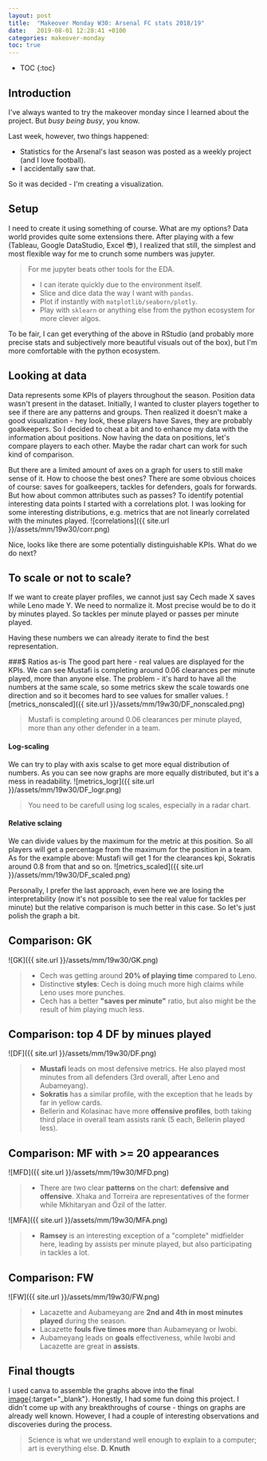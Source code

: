 ```yaml
---
layout: post
title:  "Makeover Monday W30: Arsenal FC stats 2018/19"
date:   2019-08-01 12:28:41 +0100
categories: makeover-monday
toc: true
---
```

* TOC
{:toc}

## Introduction
I've always wanted to try the makeover monday since I learned about the project. But _busy being busy_, you know.

Last week, however, two things happened:
- Statistics for the Arsenal's last season was posted as a weekly project (and I love football).
- I accidentally saw that.

So it was decided - I'm creating a visualization.


## Setup
I need to create it using something of course. What are my options? Data world provides quite some extensions there. After playing with a few (Tableau, Google DataStudio, Excel :sunglasses:), I realized that still, the simplest and most flexible way for me to crunch some numbers was jupyter.

>For me jupyter beats other tools for the EDA.
> - I can iterate quickly due to the environment itself.
> - Slice and dice data the way I want with `pandas`.
> - Plot if instantly with `matplotlib/seaborn/plotly`.
> - Play with `sklearn` or anything else from the python ecosystem for more clever algos.

To be fair, I can get everything of the above in RStudio (and probably more precise stats and subjectively more beautiful visuals out of the box), but I'm more comfortable with the python ecosystem.

## Looking at data
Data represents some KPIs of players throughout the season. Position data wasn't present in the dataset.
Initially, I wanted to cluster players together to see if there are any patterns and groups. Then realized it doesn't make a good visualization - hey look, these players have Saves, they are probably goalkeepers. So I decided to cheat a bit and to enhance my data with the information about positions.
Now having the data on positions, let's compare players to each other. Maybe the radar chart can work for such kind of comparison.

But there are a limited amount of axes on a graph for users to still make sense of it. How to choose the best ones? There are some obvious choices of course: saves for goalkeepers, tackles for defenders, goals for forwards. But how about common attributes such as passes? To identify potential interesting data points I started with a correlations plot. I was looking for some interesting distributions, e.g. metrics that are not linearly correlated with the minutes played.
![correlations]({{ site.url }}/assets/mm/19w30/corr.png)

Nice, looks like there are some potentially distinguishable KPIs. What do we do next?

## To scale or not to scale?
If we want to create player profiles, we cannot just say Cech made X saves while Leno made Y. We need to normalize it. Most precise would be to do it by minutes played. So tackles per minute played or passes per minute played.

Having these numbers we can already iterate to find the best representation.

###$ Ratios as-is
The good part here - real values are displayed for the KPIs. We can see Mustafi is completing around 0.06 clearances per minute played, more than anyone else.
The problem - it's hard to have all the numbers at the same scale, so some metrics skew the scale towards one direction and so it becomes hard to see values for smaller values.
![metrics_nonscaled]({{ site.url }}/assets/mm/19w30/DF_nonscaled.png)

> Mustafi is completing around 0.06 clearances per minute played, more than any other defender in a team.

#### Log-scaling
We can try to play with axis scalse to get more equal distribution of numbers. As you can see now graphs are more equally distributed, but it's a mess in readability.
![metrics_logr]({{ site.url }}/assets/mm/19w30/DF_logr.png)

> You need to be carefull using log scales, especially in a radar chart.

#### Relative sclaing
We can divide values by the maximum for the metric at this position. So all players will get a percentage from the maximum for the position in a team. As for the example above: Mustafi will get 1 for the clearances kpi, Sokratis around 0.8 from that and so on.
![metrics_scaled]({{ site.url }}/assets/mm/19w30/DF_scaled.png)

Personally, I prefer the last approach, even here we are losing the interpretability (now it's not possible to see the real value for tackles per minute) but the relative comparison is much better in this case. So let's just polish the graph a bit.

## Comparison: GK
![GK]({{ site.url }}/assets/mm/19w30/GK.png)
>- Cech was getting around __20% of playing time__ compared to Leno.
>- Distinctive __styles__: Cech is doing much more high claims while Leno uses more punches.
>- Cech has a better __"saves per minute"__ ratio, but also might be the result of him playing much less.

## Comparison: top 4 DF by minues played
![DF]({{ site.url }}/assets/mm/19w30/DF.png)
>- __Mustafi__ leads on most defensive metrics. He also played most minutes from all defenders (3rd overall, after Leno and Aubameyang).
>- __Sokratis__ has a similar profile, with the exception that he leads by far in yellow cards.
>- Bellerin and Kolasinac have more __offensive profiles__, both taking third place in overall team assists rank (5 each, Bellerin played less).

## Comparison: MF with >= 20 appearances
![MFD]({{ site.url }}/assets/mm/19w30/MFD.png)
>- There are two clear __patterns__ on the chart: __defensive and offensive__. Xhaka and Torreira are representatives of the former while Mkhitaryan and Özil of the latter.

![MFA]({{ site.url }}/assets/mm/19w30/MFA.png)

>- __Ramsey__ is an interesting exception of a "complete" midfielder here, leading by assists per minute played, but also participating in tackles a lot.

## Comparison: FW
![FW]({{ site.url }}/assets/mm/19w30/FW.png)
>- Lacazette and Aubameyang are __2nd and 4th in most minutes played__ during the season.
>- Lacazette __fouls five times more__ than Aubameyang or Iwobi.
>- Aubameyang leads on __goals__ effectiveness, while Iwobi and Lacazette are great in __assists__.

## Final thougts
I used canva to assemble the graphs above into the final [image]{:target="_blank"}. Honestly, I had some fun doing this project. I didn't come up with any breakthroughs of course - things on graphs are already well known. However, I had a couple of interesting observations and discoveries during the process.

> Science is what we understand well enough to explain to a computer; art is everything else. 
> __D. Knuth__


[image]: https://www.canva.com/design/DADgwo_GAu0/share/preview?token=RKMuwlarujwqFTrMlQp1vg&role=EDITOR&utm_content=DADgwo_GAu0&utm_campaign=designshare&utm_medium=link&utm_source=sharebutton